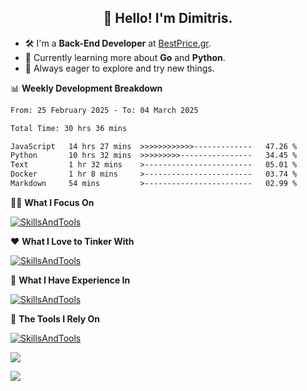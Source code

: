 <h2 align="center">👋 Hello! I'm Dimitris.</h2>

- 🛠 I'm a **Back-End Developer** at [BestPrice.gr](https://bestprice.gr).
- 🌱 Currently learning more about **Go** and **Python**.
- 🧭 Always eager to explore and try new things.
  
📊 **Weekly Development Breakdown**

<!--START_SECTION:waka-->

```txt
From: 25 February 2025 - To: 04 March 2025

Total Time: 30 hrs 36 mins

JavaScript   14 hrs 27 mins  >>>>>>>>>>>>-------------   47.26 %
Python       10 hrs 32 mins  >>>>>>>>>----------------   34.45 %
Text         1 hr 32 mins    >------------------------   05.01 %
Docker       1 hr 8 mins     >------------------------   03.74 %
Markdown     54 mins         >------------------------   02.99 %
```

<!--END_SECTION:waka-->

🧑‍💻 **What I Focus On**  

[![SkillsAndTools](https://skillicons.dev/icons?i=ts,js,mysql,nodejs,deno,react,tailwind,redis,kafka,jest&theme=light&perline=11)](https://skillicons.dev)


❤️ **What I Love to Tinker With**  

[![SkillsAndTools](https://skillicons.dev/icons?i=py,go,java,bash,mongodb,docker&theme=light&perline=11)](https://skillicons.dev)


🔬 **What I Have Experience In**  

[![SkillsAndTools](https://skillicons.dev/icons?i=c,cs,net,php,&theme=light&perline=11)](https://skillicons.dev)



🧰 **The Tools I Rely On**  

[![SkillsAndTools](https://skillicons.dev/icons?i=linux,git,vscode,aws,figma&theme=light&perline=11)](https://skillicons.dev)


<a href="https://wakatime.com/@018db2c8-3e4e-4392-80be-2ef5619c010a"><img src="https://wakatime.com/badge/user/018db2c8-3e4e-4392-80be-2ef5619c010a.svg?style=plastic" /></a>

![](https://hit.yhype.me/github/profile?user_id=45003429)
